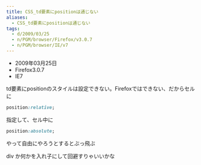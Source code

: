 ```yaml
---
title: CSS_td要素にpositionは通じない
aliases:
  - CSS_td要素にpositionは通じない
tags:
  - d/2009/03/25
  - n/PGM/browser/Firefox/v3.0.7
  - n/PGM/browser/IE/v7
---
```


- 2009年03月25日
- Firefox3.0.7
- IE7

td要素にpositionのスタイルは設定できない。Firefoxではできない、だからセルに

```css
position:relative;
```

指定して、セル中に

```css
position:absolute;
```

やって自由にやろうとするとぶっ飛ぶ

div か何かを入れ子にして回避すりゃいいかな
